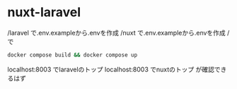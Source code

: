 # nuxt-laravel

/laravel で.env.exampleから.envを作成
/nuxt で.env.exampleから.envを作成
/ で
```sh
docker compose build && docker compose up
```

localhost:8003 でlaravelのトップ
localhost:8003 でnuxtのトップ
が確認できるはず
